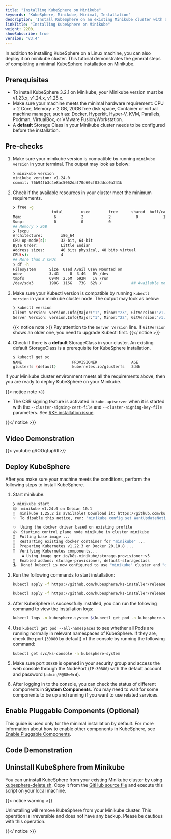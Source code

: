 ```yaml
---
title: "Installing KubeSphere on Minikube"
keywords: 'KubeSphere, Minikube, Minimal, Installation'
description: 'Install KubeSphere on an existing Minikube cluster with a minimal installation package.'
linkTitle: "Installing KubeSphere on Minikube"
weight: 2200,
showSubscribe: true
version: "v3.4"
---
```


In addition to installing KubeSphere on a Linux machine, you can also deploy it on minikube cluster. This tutorial demonstrates the general steps of completing a minimal KubeSphere installation on Minikube.

## Prerequisites

- To install KubeSphere 3.2.1 on Minikube, your Minikube version must be v1.23.x, v1.24.x, v1.25.x.
- Make sure your machine meets the minimal hardware requirement: CPU > 2 Core, Memory > 2 GB, 20GB free disk space, Container or virtual machine manager, such as: Docker, Hyperkit, Hyper-V, KVM, Parallels, Podman, VirtualBox, or VMware Fusion/Workstation.
- A **default** Storage Class in your Minikube cluster needs to be configured before the installation.

## Pre-checks

1. Make sure your minikube version is compatible by running `minikube version` in your terminal. The output may look as below:

    ```bash
    ❯ minikube version
    minikube version: v1.24.0
    commit: 76b94fb3c4e8ac5062daf70d60cf03ddcc0a741b

    ```

2. Check if the available resources in your cluster meet the minimum requirements.

    ```bash
    ❯ free -g
                     total        used        free      shared  buff/cache   available
    Mem:              6           2           2           0           1           3
    Swap:             0           0           0
    ## Memory > 2GB 
    ❯ lscpu
    Architecture:        x86_64
    CPU op-mode(s):      32-bit, 64-bit
    Byte Order:          Little Endian
    Address sizes:       40 bits physical, 48 bits virtual
    CPU(s):              4
    ## More than 2 CPUs
    ❯ df -h
    Filesystem      Size  Used Avail Use% Mounted on
    udev            3.4G     0  3.4G   0% /dev
    tmpfs           694M  2.6M  692M   1% /run
    /dev/sda3       198G  116G   73G  62% /             ## Available more than 20GB free disk space


    ```

3. Make sure your Kubectl version is compatible by running `kubectl version` in your minikube cluster node. The output may look as below:

    ```bash
   ❯ kubectl version
    Client Version: version.Info{Major:"1", Minor:"23", GitVersion:"v1.23.1", GitCommit:"86ec240af8cbd1b60bcc4c03c20da9b98005b92e", GitTreeState:"clean", BuildDate:"2021-12-16T11:41:01Z", GoVersion:"go1.17.5", Compiler:"gc", Platform:"linux/amd64"}
    Server Version: version.Info{Major:"1", Minor:"22", GitVersion:"v1.22.3", GitCommit:"c92036820499fedefec0f847e2054d824aea6cd1", GitTreeState:"clean", BuildDate:"2021-10-27T18:35:25Z", GoVersion:"go1.16.9", Compiler:"gc", Platform:"linux/amd64"}

    ```

    {{< notice note >}}
Pay attention to the `Server Version` line. If `GitVersion` shows an older one, you need to upgrade Kubectl first.
    {{</ notice >}}
4. Check if there is a **default** StorageClass in your cluster. An existing default StorageClass is a prerequisite for KubeSphere installation.

    ```bash
    $ kubectl get sc
    NAME                      PROVISIONER               AGE
    glusterfs (default)       kubernetes.io/glusterfs   3d4h
    ```

If your Minikube cluster environment meets all the requirements above, then you are ready to deploy KubeSphere on your Minikube.

{{< notice note >}}

- The CSR signing feature is activated in `kube-apiserver` when it is started with the `--cluster-signing-cert-file` and `--cluster-signing-key-file` parameters. See [RKE installation issue](https://github.com/kubesphere/kubesphere/issues/1925#issuecomment-591698309).

{{</ notice >}}

## Video Demonstration

{{< youtube gROOqfupRII>}}

## Deploy KubeSphere

After you make sure your machine meets the conditions, perform the following steps to install KubeSphere.

1. Start minikube.

    ``` bash
    ❯ minikube start
    😄  minikube v1.24.0 on Debian 10.1
    🎉  minikube 1.25.2 is available! Download it: https://github.com/kubernetes/minikube/releases/tag/v1.25.2
    💡  To disable this notice, run: 'minikube config set WantUpdateNotification false'

    ✨  Using the docker driver based on existing profile
    👍  Starting control plane node minikube in cluster minikube
    🚜  Pulling base image ...
    🔄  Restarting existing docker container for "minikube" ...
    🐳  Preparing Kubernetes v1.22.3 on Docker 20.10.8 ...
    🔎  Verifying Kubernetes components...
        ▪ Using image gcr.io/k8s-minikube/storage-provisioner:v5
    🌟  Enabled addons: storage-provisioner, default-storageclass
    🏄  Done! kubectl is now configured to use "minikube" cluster and "default" namespace by default
    ```

2. Run the following commands to start installation:

    ```bash
    kubectl apply -f https://github.com/kubesphere/ks-installer/releases/download/v3.2.1/kubesphere-installer.yaml
    
    kubectl apply -f https://github.com/kubesphere/ks-installer/releases/download/v3.2.1/cluster-configuration.yaml
    ```

3. After KubeSphere is successfully installed, you can run the following command to view the installation logs:

    ```bash
    kubectl logs -n kubesphere-system $(kubectl get pod -n kubesphere-system -l 'app in (ks-install, ks-installer)' -o jsonpath='{.items[0].metadata.name}') -f
    ```

4. Use `kubectl get pod --all-namespaces` to see whether all Pods are running normally in relevant namespaces of KubeSphere. If they are, check the port (`30880` by default) of the console by running the following command:

    ```bash
    kubectl get svc/ks-console -n kubesphere-system
    ```

5. Make sure port `30880` is opened in your security group and access the web console through the NodePort (`IP:30880`) with the default account and password (`admin/P@88w0rd`).

6. After logging in to the console, you can check the status of different components in **System Components**. You may need to wait for some components to be up and running if you want to use related services.

## Enable Pluggable Components (Optional)

This guide is used only for the minimal installation by default. For more information about how to enable other components in KubeSphere, see [Enable Pluggable Components](../../../pluggable-components/).

## Code Demonstration

<script id="asciicast-489562" src="https://asciinema.org/a/489562.js" async></script>

## Uninstall KubeSphere from Minikube

You can uninstall KubeSphere from your existing Minikube cluster by using [kubesphere-delete.sh](https://github.com/kubesphere/ks-installer/blob/release-3.1/scripts/kubesphere-delete.sh). Copy it from the [GitHub source file](https://raw.githubusercontent.com/kubesphere/ks-installer/release-3.1/scripts/kubesphere-delete.sh) and execute this script on your local machine.

{{< notice warning >}}

Uninstalling will remove KubeSphere from your Minikube cluster. This operation is irreversible and does not have any backup. Please be cautious with this operation.

{{</ notice >}}
